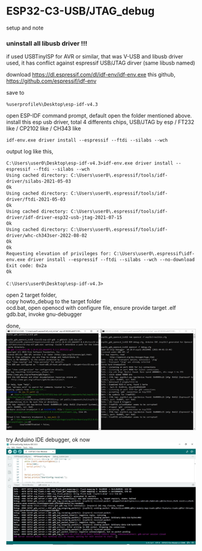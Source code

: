 # ESP32-C3-USB/JTAG_debug
setup and note

### uninstall all libusb driver !!!
if used USBTinyISP for AVR or similar, that was V-USB and libusb driver used, it has conflict against espressif USB/JTAG dirver (same libusb named)

download https://dl.espressif.com/dl/idf-env/idf-env.exe
this github, https://github.com/espressif/idf-env

save to  
```
%userprofile%\Desktop\esp-idf-v4.3
```

open ESP-IDF command prompt, default open the folder mentioned above.  
install this esp usb driver, total 4 differents chips, USB/JTAG by esp / FT232 like / CP2102 like / CH343 like 
```
idf-env.exe driver install --espressif --ftdi --silabs --wch
```

output log like this,
```
C:\Users\user0\Desktop\esp-idf-v4.3>idf-env.exe driver install --espressif --ftdi --silabs --wch
Using cached directory: C:\Users\user0\.espressif/tools/idf-driver/silabs-2021-05-03
Ok
Using cached directory: C:\Users\user0\.espressif/tools/idf-driver/ftdi-2021-05-03
Ok
Using cached directory: C:\Users\user0\.espressif/tools/idf-driver/idf-driver-esp32-usb-jtag-2021-07-15
Ok
Using cached directory: C:\Users\user0\.espressif/tools/idf-driver/whc-ch343ser-2022-08-02
Ok
Ok
Requesting elevation of privileges for: C:\Users\user0\.espressif\idf-env.exe driver install --espressif --ftdi --silabs --wch --no-download
Exit code: 0x2a
Ok

C:\Users\user0\Desktop\esp-idf-v4.3>
```


open 2 target folder,   
copy howto_debug to the target folder  
ocd.bat, open openocd with configure file, ensure provide target .elf  
gdb.bat, invoke gnu-debugger  

done,  
![howto_debug/esp32c3_openocd_gdb_debug.JPG](howto_debug/esp32c3_openocd_gdb_debug.JPG)  


try Arduino IDE debugger, ok now
![howto_debug/esp32c3_arduino_2.0.3_debug.JPG](howto_debug/esp32c3_arduino_2.0.3_debug.JPG)  
